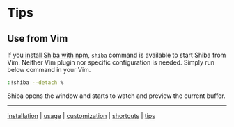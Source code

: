 Tips
====

## Use from Vim

If you [install Shiba with npm](installation.md), `shiba` command is available to start Shiba from Vim.  Neither Vim plugin nor specific configuration is needed.  Simply run below command in your Vim.

```sh
:!shiba --detach %
```

Shiba opens the window and starts to watch and preview the current buffer.


-----------------
[installation](installation.md) | [usage](usage.md) | [customization](customization.md) | [shortcuts](shortcuts.md) | [tips](tips.md)
